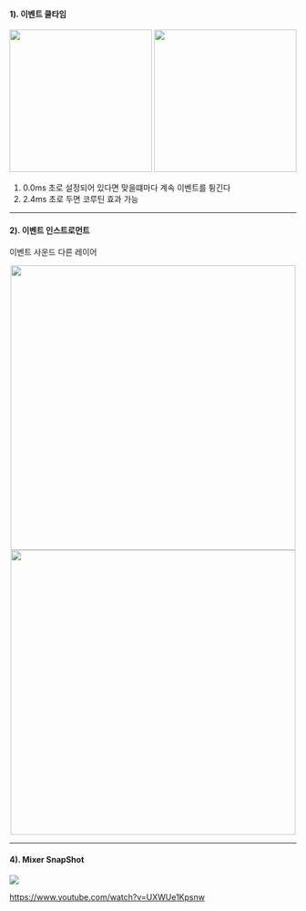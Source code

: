 #### 1). 이벤트 쿨타임

<div align=center>
    <img src="./image/소리의반복타이밍.png" width=250px>
    <img src="./image/2023-04-20-16-11-54.png" width=250px>
</div>

1. 0.0ms 초로 설정되어 있다면 맞을떄마다 계속 이벤트를 튕긴다
2. 2.4ms 초로 두면 코루틴 효과 가능

---

#### 2). 이벤트 인스트로먼트
이벤트 사운드 
다른 레이어

<div align=center>
    <img src="./image/이벤트인스트로먼트.png" width=500px>
    <img src="./image/Grant.png" width=500px>
</div>

---

#### 4). Mixer SnapShot


![](2023-04-25-13-03-04.png)

https://www.youtube.com/watch?v=UXWUe1Kpsnw